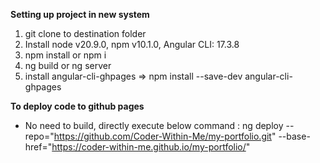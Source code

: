 **Setting up project in new system**
1. git clone to destination folder
2. Install node v20.9.0, npm v10.1.0, Angular CLI: 17.3.8
3. npm install or npm i
4. ng build or ng server
5. install angular-cli-ghpages => npm install --save-dev angular-cli-ghpages

**To deploy code to github pages**
- No need to build, directly execute below command :
ng deploy --repo="https://github.com/Coder-Within-Me/my-portfolio.git" --base-href="https://coder-within-me.github.io/my-portfolio/"